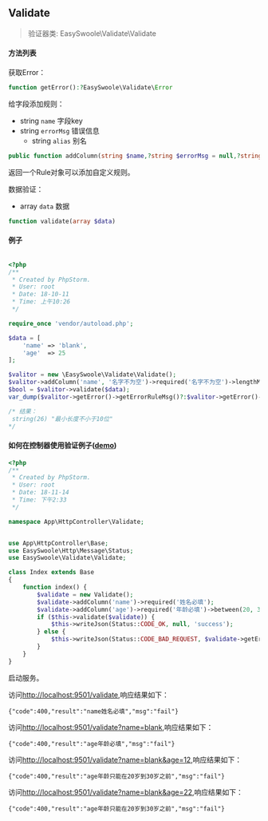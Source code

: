 ## Validate

> 验证器类: EasySwoole\Validate\Validate

#### 方法列表

获取Error：

```php
function getError():?EasySwoole\Validate\Error
```

给字段添加规则：

- string `name`         字段key
- string `errorMsg`     错误信息
    - string `alias`    别名

```php
public function addColumn(string $name,?string $errorMsg = null,?string $alias = null):EasySwoole\Validate\Rule
```

返回一个Rule对象可以添加自定义规则。

数据验证：

- array `data` 数据

```php
function validate(array $data)
```

#### 例子

```php

<?php
/**
 * Created by PhpStorm.
 * User: root
 * Date: 18-10-11
 * Time: 上午10:26
 */

require_once 'vendor/autoload.php';

$data = [
    'name' => 'blank',
    'age'  => 25
];

$valitor = new \EasySwoole\Validate\Validate();
$valitor->addColumn('name', '名字不为空')->required('名字不为空')->lengthMin(10,'最小长度不小于10位');
$bool = $valitor->validate($data);
var_dump($valitor->getError()->getErrorRuleMsg()?:$valitor->getError()->getColumnErrorMsg());

/* 结果：
 string(26) "最小长度不小于10位"
*/
```

#### 如何在控制器使用验证例子([demo](https://github.com/easy-swoole/demo/tree/3.x/App/HttpController/Validate/Index.php))

```php
<?php
/**
 * Created by PhpStorm.
 * User: root
 * Date: 18-11-14
 * Time: 下午2:33
 */

namespace App\HttpController\Validate;


use App\HttpController\Base;
use EasySwoole\Http\Message\Status;
use EasySwoole\Validate\Validate;

class Index extends Base
{
    function index() {
        $validate = new Validate();
        $validate->addColumn('name')->required('姓名必填');
        $validate->addColumn('age')->required('年龄必填')->between(20, 30, '年轻只能在20岁到30岁之前');
        if ($this->validate($validate)) {
            $this->writeJson(Status::CODE_OK, null, 'success');
        } else {
            $this->writeJson(Status::CODE_BAD_REQUEST, $validate->getError()->__toString(), 'fail');
        }
    }
}
```

启动服务。

访问<http://localhost:9501/validate>,响应结果如下：

```
{"code":400,"result":"name姓名必填","msg":"fail"}
```

访问<http://localhost:9501/validate?name=blank>,响应结果如下：

```
{"code":400,"result":"age年龄必填","msg":"fail"}
```

访问<http://localhost:9501/validate?name=blank&age=12>,响应结果如下：

```
{"code":400,"result":"age年龄只能在20岁到30岁之前","msg":"fail"}
```

访问<http://localhost:9501/validate?name=blank&age=22>,响应结果如下：

```
{"code":400,"result":"age年龄只能在20岁到30岁之前","msg":"fail"}
```
